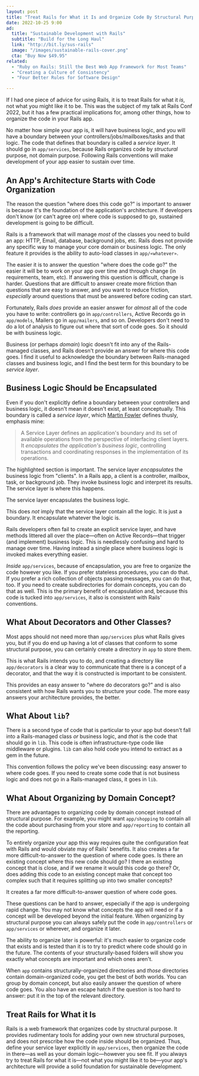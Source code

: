 ```yaml
---
layout: post
title: "Treat Rails for What it Is and Organize Code By Structural Purpose"
date: 2022-10-25 9:00
ad:
  title: "Sustainable Development with Rails"
  subtitle: "Build for the Long Haul"
  link: "http://bit.ly/sus-rails"
  image: "/images/sustainable-rails-cover.png"
  cta: "Buy Now $49.95"
related:
  - "Ruby on Rails: Still the Best Web App Framework for Most Teams"
  - "Creating a Culture of Consistency"
  - "Four Better Rules for Software Design"

---
```


If I had one piece of advice for using Rails, it is to treat Rails for what it *is*, not what you might like it to be.  This was the subject of my talk at Rails Conf 2022, but it has a few practical implications for, among other things, how to organize the code in your Rails app.

<!-- more -->

No matter how simple your app is, it will have business logic, and you will have a boundary
between your controllers/jobs/mailboxes/tasks and that logic.  The code that defines that
boundary is called a *service layer*. It should go in `app/services`, because Rails organizes
code by *structural* purpose, not domain purpose.  Following Rails conventions will make
development of your app easier to sustain over time.

## An App's Architecture Starts with Code Organization

The reason the question "where does this code go?" is important to answer is because it's
the foundation of the application's architecture.  If developers don't know (or can't agree on) where code is supposed to go, sustained development is going to be difficult.

Rails is a framework that will manage *most* of the classes you need to build an app: HTTP, Email, database, background jobs, etc.  Rails does not provide any specific way to manage your core domain or business logic.  The only feature it provides is the ability to auto-load classes in `app/«whatever»`.

<div data-ad></div>

The easier it is to answer the question "where does the code go?" the easier it will be to work
on your app over time and through change (in requirements, team, etc). If answering this question
is difficult, change is harder. Questions that are difficult to answer create more friction than
questions that are easy to answer, and you want to reduce friction, *especially* around questions
that must be answered before coding can start.

Fortunately, Rails *does* provide an easier answer for *almost* all of the code you have to
write: controllers go in `app/controllers`, Active Records go in `app/models`, Mailers go in `app/mailers`, and so on.  Developers don't need to do a lot of analysis to figure out where that sort of code goes. So it should be with business logic.

Business (or perhaps *domain*) logic doesn't fit into any of the Rails-managed classes, and Rails
doesn't provide an answer for where this code goes.  I find it useful to acknowledge the boundary
between Rails-managed classes and business logic, and I find the best term for this boundary to
be *service layer*.

## Business Logic Should be Encapsulated

Even if you don't explicitly define a boundary between your controllers and business logic, it
doesn't mean it doesn't exist, at least conceptually.  This boundary is called a *service layer*, which [Martin Fowler](https://martinfowler.com/eaaCatalog/serviceLayer.html) defines thusly, emphasis mine:

> A Service Layer defines an application's boundary and its set of available operations from the perspective of interfacing client layers. It *encapsulates the application's business logic*, controlling transactions and coordinating responses in the implementation of its operations.

The highlighted section is important.  The service layer *encapsulates* the business logic from
"clients". In a Rails app, a client is a controller, mailbox, task, or background job.  They
invoke business logic and interpret its results.  The service layer is where this happens.

<aside class="pullquote">
The service layer encapsulates the business logic.
</aside>

This does *not* imply that the service layer contain all the logic.  It is just a boundary.  It encapsulate whatever the logic is.

Rails developers often fail to create an explicit service layer, and have methods littered all
over the place—often on Active Records—that trigger (and implement) business logic.  This is needlessly confusing and hard to manage over time.  Having instead a single place where business logic is invoked makes everything easier.

*Inside* `app/services`, because of encapsulation, you are free to organize the code however you
like. If you prefer stateless procedures, you can do that.  If you prefer a rich collection of
objects passing messages, you can do that, too.  If you need to create subdirectories for domain
concepts, you can do that as well.  This is the primary benefit of encapsulation and, because
this code is tucked into `app/services`, it also is consistent with Rails' conventions.

## What About Decorators and Other Classes?

Most apps should not need more than `app/services` plus what Rails gives you, but if you do end
up having a lot of classes that conform to some structural purpose, you can certainly create a
directory in `app` to store them.

This is what Rails intends you to do, and creating a directory like `app/decorators` is a clear way to communicate that there is a concept of a decorator, and that the way it is constructed is important to be consistent.

This provides an easy answer to "where do decorators go?" and is also consistent with how Rails
wants you to structure your code.  The more easy answers your architecture provides, the better.

## What About `lib`?

There is a second type of code that is particular to your app but doesn't fall into a
Rails-managed class *or* business logic, and *that* is the code that should go in `lib`.  This
code is often infrastructure-type code like middleware or plugins.  `lib` can also hold code you
intend to extract as a gem in the future.

This convention follows the policy we've been discussing: easy answer to where code goes.  If you
need to create some code that is not business logic and does not go in a Rails-managed class, it
goes in `lib`.

## What About Organizing by Domain Concept?

There are advantages to organizing code by domain concept instead of structural purpose.  For
example, you might want `app/shopping` to contain all the code about purchasing from your store
and `app/reporting` to contain all the reporting.

To entirely organize your app this way requires quite the configuration feat with Rails and would
obviate may of Rails' benefits.  It also creates a far more difficult-to-answer to the question of
where code goes.  Is there an existing concept where this new code should go?  I there an
existing concept that is close, and if we rename it would this code go there?  Or, does adding
this code to an existing concept make that concept too complex such that it requires splitting up
into two smaller concepts?

<aside class="pullquote">
It creates a far more difficult-to-answer question of where code goes.
</aside>

These questions can be hard to answer, especially if the app is undergoing rapid change. You may
not know what concepts the app will need or if a concept will be developed beyond the initial
feature. When organizing by structural purpose you can always safely put the code in
`app/controllers` or `app/services` or wherever, and organize it later.

The ability to organize later is powerful: it's much easier to organize code that exists and is
tested than it is to try to predict where code should go in the future.  The contents of your
structurally-based folders will show you exactly what concepts are important and which ones
aren't.

When `app` contains structurally-organized directories and *those* directories contain
domain-organized code, you get the best of both worlds.  You can group by domain concept, but
also easily answer the question of where code goes.  You also have an escape hatch if the
question is too hard to answer: put it in the top of the relevant directory.

## Treat Rails for What it Is

Rails is a web framework that organizes code by structural purpose. It provides rudimentary tools
for adding your own new structural purposes, and does not prescribe how the code inside should be
organized.  Thus, define your service layer explicitly in `app/services`, then organize the code
in there—as well as your domain logic—however you see fit. If you always try to treat Rails for
what it is—not what you might like it to be—your app's architecture will provide a solid
foundation for sustainable development.
